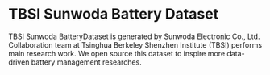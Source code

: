 # TBSI Sunwoda Battery Dataset
TBSI Sunwoda BatteryDataset is generated by Sunwoda Electronic Co., Ltd. Collaboration team at Tsinghua Berkeley Shenzhen Institute (TBSI) performs main research work. We open source this dataset to inspire more data-driven battery management researches.

